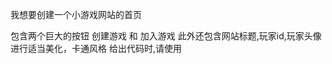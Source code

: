 
我想要创建一个小游戏网站的首页

包含两个巨大的按钮 创建游戏 和 加入游戏
此外还包含网站标题,玩家id,玩家头像
进行适当美化，卡通风格
给出代码时,请使用<script lang="ts" setup>


接下来请为我创建一个 创建游戏 页面，这个页面上，排列着许多大按钮，按钮的内容是一张小游戏内容的截图
此外还有一个返回按钮，用于返回首页

接下来请为我创建一个 房间 页面，这个页面上，列出了已经加入游戏的玩家的头像
下方有一个开始游戏按钮,一个关闭房间按钮
房主可以点击玩家头像踢人

用confirm是不是不太美观? 

接下来请为我创建一个 假如房间 页面，这个页面上，有一个输入框用来输入房间号
下方有一个加入房间按钮,一个返回首页按钮
房主可以点击玩家头像踢人

接下来就是设计游戏内界面的部分了

在做这个之前,首先我需要了解一下该使用什么样的后端技术

请问.net下有没有合适的后端技术可以用于游戏通讯?
网页端总不能轮询吧,这非常不适合进行游戏


我想要使用 SignalR 为我的.net core后端添加一个小游戏服务器功能
我已经通过别的方式实现了账户系统
下一步我要做什么?


现在我要修改这个页面的结构
首先是将页面改为左右排布
左侧是方格区域,右侧则分为三部分,右侧上部为answer区域,中部为一个展示聊天信息的区域,下部为一个消息输入框
请适当美化